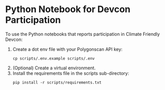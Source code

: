# Python Notebook for Devcon Participation

To use the Python notebooks that reports participation in Climate Friendly Devcon:

1. Create a dot env file with your Polygonscan API key:
   ```
   cp scripts/.env.example scripts/.env
   ```
2. (Optional) Create a virtual environment.
3. Install the requirements file in the scripts sub-directory:
   ```
   pip install -r scripts/requirements.txt
   ```
